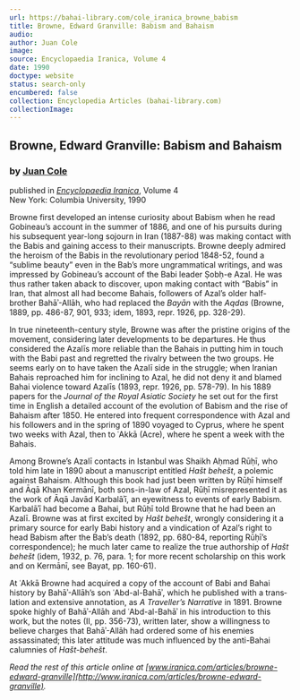 ```yaml
---
url: https://bahai-library.com/cole_iranica_browne_babism
title: Browne, Edward Granville: Babism and Bahaism
audio: 
author: Juan Cole
image: 
source: Encyclopaedia Iranica, Volume 4
date: 1990
doctype: website
status: search-only
encumbered: false
collection: Encyclopedia Articles (bahai-library.com)
collectionImage: 
---
```



## Browne, Edward Granville: Babism and Bahaism

### by [Juan Cole](https://bahai-library.com/author/Juan+Cole)

published in [_Encyclopaedia Iranica_](https://bahai-library.com/series/Encyclopaedia%20Iranica), Volume 4  
New York: Columbia University, 1990


Browne first developed an intense curiosity about Babism when he read Gobineau’s account in the summer of 1886, and one of his pursuits during his subsequent year-long sojourn in Iran (1887-88) was making contact with the Babis and gaining access to their manuscripts. Browne deeply admired the heroism of the Babis in the revolutionary period 1848-52, found a “sublime beauty” even in the Bab’s more ungrammat­ical writings, and was impressed by Gobineau’s account of the Babi leader Ṣobḥ-e Azal. He was thus rather taken aback to discover, upon making contact with “Babis” in Iran, that almost all had become Bahais, followers of Azal’s older half-brother Bahāʾ-Allāh, who had replaced the _Bayān_ with the _Aqdas_ (Browne, 1889, pp. 486-87, 901, 933; idem, 1893, repr. 1926, pp. 328-29).

In true nineteenth-century style, Browne was after the pristine origins of the movement, considering later developments to be departures. He thus considered the Azalīs more reliable than the Bahais in putting him in touch with the Babi past and regretted the rivalry between the two groups. He seems early on to have taken the Azalī side in the struggle; when Iranian Bahais reproached him for inclining to Azal, he did not deny it and blamed Bahai violence toward Azalīs (1893, repr. 1926, pp. 578-79). In his 1889 papers for the _Journal of the Royal Asiatic Society_ he set out for the first time in English a detailed account of the evolution of Babism and the rise of Bahaism after 1850. He entered into frequent correspondence with Azal and his followers and in the spring of 1890 voyaged to Cyprus, where he spent two weeks with Azal, then to ʿAkkā (Acre), where he spent a week with the Bahais.

Among Browne’s Azalī contacts in Istanbul was Shaikh Aḥmad Rūḥī, who told him late in 1890 about a manuscript entitled _Hašt behešt_, a polemic against Bahaism. Although this book had just been written by Rūḥī himself and Āqā Khan Kermānī, both sons­-in-law of Azal, Rūḥī misrepresented it as the work of Āqā Javād Karbalāʾī, an eyewitness to events of early Babism. Karbalāʾī had become a Bahai, but Rūḥī told Browne that he had been an Azalī. Browne was at first excited by _Hašt behešt_, wrongly considering it a primary source for early Babi history and a vindication of Azal’s right to head Babism after the Bab’s death (1892, pp. 680-84, reporting Rūḥī’s correspondence); he much later came to realize the true authorship of _Hašt behešt_ (idem, 1932, p. 76, para. 1; for more recent scholarship on this work and on Kermānī, see Bayat, pp. 160-61).

At ʿAkkā Browne had acquired a copy of the account of Babi and Bahai history by Bahāʾ-Allāh’s son ʿAbd-al-Bahāʾ, which he published with a trans­lation and extensive annotation, as _A Traveller’s Narra­tive_ in 1891. Browne spoke highly of Bahāʾ-Allāh and ʿAbd-al-Bahāʾ in his introduction to this work, but the notes (II, pp. 356-73), written later, show a willingness to believe charges that Bahāʾ-Allāh had ordered some of his enemies assassinated; this later attitude was much influenced by the anti-Bahai calumnies of _Hašt-behešt_.

  
_Read the rest of this article online at [www.iranica.com/articles/browne-edward-granville](http://www.iranica.com/articles/browne-edward-granville)._